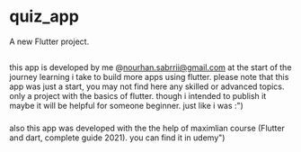 # quiz_app

A new Flutter project.

## 
this app is developed by me @nourhan.sabrrii@gmail.com
at the start of the journey learning i take to build more apps using flutter.
please note that this app was just a start, you may not find here any skilled or advanced topics.
only a project with the basics of flutter.
though i intended to publish it maybe it will be helpful for someone beginner.
just like i was :")






###
also this app was developed with the the help of maximlian course (Flutter and dart, complete guide 2021). you can find it in udemy")